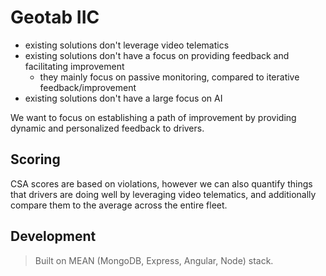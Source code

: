 # Geotab IIC
- existing solutions don't leverage video telematics
- existing solutions don't have a focus on providing feedback and facilitating improvement
    - they mainly focus on passive monitoring, compared to iterative feedback/improvement
- existing solutions don't have a large focus on AI

We want to focus on establishing a path of improvement by providing dynamic and personalized feedback to drivers.


## Scoring

CSA scores are based on violations, however we can also quantify things that drivers are doing well by leveraging video telematics, and additionally compare them to the average across the entire fleet.

## Development

>Built on MEAN (MongoDB, Express, Angular, Node) stack.


